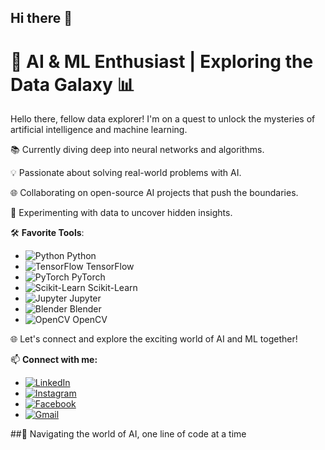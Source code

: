 ## Hi there 👋


# 🤖 AI & ML Enthusiast | Exploring the Data Galaxy 📊

Hello there, fellow data explorer! I'm on a quest to unlock the mysteries of artificial intelligence and machine learning.

📚 Currently diving deep into neural networks and algorithms.

💡 Passionate about solving real-world problems with AI.

🌐 Collaborating on open-source AI projects that push the boundaries.

🔬 Experimenting with data to uncover hidden insights.

🛠️ **Favorite Tools**:
- ![Python](https://www.python.org/static/community_logos/python-logo.png) Python
- ![TensorFlow](https://www.tensorflow.org/images/tf_logo_social.png) TensorFlow
- ![PyTorch](https://pytorch.org/assets/images/pytorch-logo.png) PyTorch
- ![Scikit-Learn](https://scikit-learn.org/stable/_static/scikit-learn-logo-small.png) Scikit-Learn
- ![Jupyter](https://jupyter.org/assets/main-logo.svg) Jupyter
- ![Blender](https://www.blender.org/img/logo.svg) Blender
- ![OpenCV](https://docs.opencv.org/4.5.2/opencv-logo.png) OpenCV
   

🌐 Let's connect and explore the exciting world of AI and ML together!

📫 **Connect with me:**
- [![LinkedIn](https://i.imgur.com/zdhxl18.png)](https://www.linkedin.com/in/sreekanth-ai/)
- [![Instagram](https://i.imgur.com/PGn2y3H.png)](https://www.instagram.com/sreekanth.08)
- [![Facebook](https://i.imgur.com/Wj7XOZ5.png)](https://www.facebook.com/sreekanth.subramanian.988/)
- [![Gmail](https://i.imgur.com/abc123.png)](mailto:sreesubu77@gmail.com)

##🚀 Navigating the world of AI, one line of code at a time


